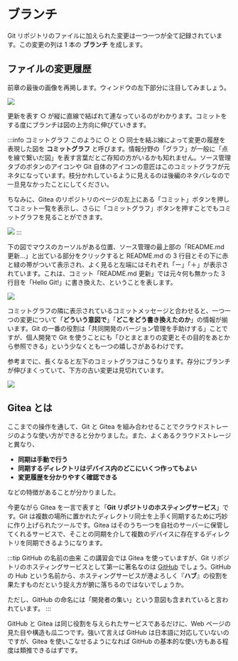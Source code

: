 # ブランチ

Git リポジトリのファイルに加えられた変更は一つ一つが全て記録されています。この変更の列は 1 本の **ブランチ** を成します。

## ファイルの変更履歴

前章の最後の画像を再掲します。ウィンドウの左下部分に注目してみましょう。

![](https://md.trap.jp/uploads/upload_5b4d921e64d6d1e8098ce89541ac15b9.png)

更新を表す ○ が縦に直線で結ばれて連なっているのがわかります。コミットをする度にブランチは図の上方向に伸びていきます。

:::info コミットグラフ
このように ○ と ○ 同士を結ぶ線によって変更の履歴を表現した図を **コミットグラフ** と呼びます。情報分野の「グラフ」が一般に「点を線で繋いだ図」を表す言葉だとご存知の方がいるかも知れません。ソース管理タブのボタンのアイコンや Git 自体のアイコンの意匠はこのコミットグラフが元ネタになっています。枝分かれしているように見えるのは後編のネタバレなので一旦見なかったことにしてください。

ちなみに、Gitea のリポジトリのページの左上にある「コミット」ボタンを押してコミット一覧を表示し、さらに「コミットグラフ」ボタンを押すことでもコミットグラフを見ることができます。

![](https://md.trap.jp/uploads/upload_d583c75cd240ba642f51399f9877d69c.png)
:::

下の図でマウスのカーソルがある位置、ソース管理の最上部の「README.md 更新…」と出ている部分をクリックすると README.md の 3 行目とその下に赤と緑の帯がついて表示され、よく見ると左端にはそれぞれ「ー」「＋」が表示されています。これは、コミット「README.md 更新」では元々何も無かった 3 行目を「Hello Git!」に書き換えた、ということを表します。

![](https://md.trap.jp/uploads/upload_6ec811201b16d0614d9f044f31f9cb2f.png)

コミットグラフの隣に表示されているコミットメッセージと合わせると、一つ一つの変更について「**どういう意図で**」「**どこをどう書き換えたのか**」の情報が揃います。Git の一番の役割は「共同開発のバージョン管理を手助けする」ことですが、個人開発で Git を使うことにも「ひとまとまりの変更とその目的をあとから参照できる」という少なくとも一つの嬉しさがあるわけです。

参考までに、長くなると左下のコミットグラフはこうなります。存分にブランチが伸びまくっていて、下方の古い変更は見切れています。

![](https://md.trap.jp/uploads/upload_f2ef6edf78f71afb20a6cc7d5120cb66.png)

## Gitea とは

ここまでの操作を通して、Git と Gitea を組み合わせることでクラウドストレージのような使い方ができると分かりました。また、よくあるクラウドストレージと異なり、

- **同期は手動で行う**
- **同期するディレクトリはデバイス内のどこにいくつ作ってもよい**
- **変更履歴を分かりやすく確認できる**

などの特徴があることが分かりました。

今更ながら Gitea を一言で表すと「**Git リポジトリのホスティングサービス**」です。Git は複数の場所に置かれたディレクトリ同士を上手く同期するために巧妙に作り上げられたツールです。Gitea はそのうち一つを自社のサーバーに保管してくれるサービスで、そことの同期を介して複数のデバイスに存在するディレクトリを同期できるようになります。

:::tip GitHub の名前の由来
この講習会では Gitea を使っていますが、Git リポジトリのホスティングサービスとして第一に著名なのは [GitHub](https://github.com/) でしょう。GitHub の Hub という名前から、ホスティングサービスが港よろしく『**ハブ**』の役割を果たすものだという捉え方が腑に落ちるのではないでしょうか。

ただし、GitHub の命名には「開発者の集い」という意図も含まれていると言われています。
:::

GitHub と Gitea は同じ役割を与えられたサービスであるだけに、Web ページの見た目や構造も瓜二つです。強いて言えば GitHub は日本語に対応していないのですが、Gitea を使いこなせるようになれば GitHub の基本的な使い方もある程度は類推できるはずです。